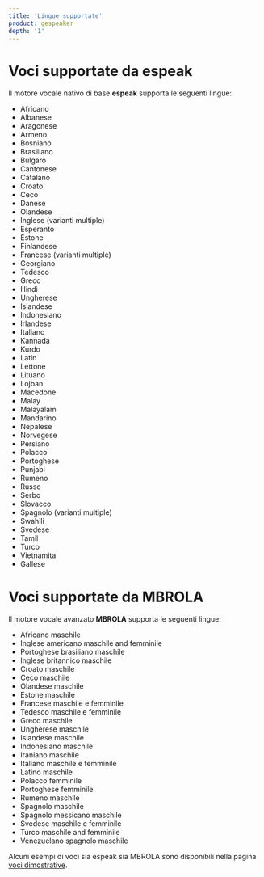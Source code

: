 ```yaml
---
title: 'Lingue supportate'
product: gespeaker
depth: '1'
---
```


# Voci supportate da espeak
Il motore vocale nativo di base **espeak** supporta le seguenti lingue:

* Africano
* Albanese
* Aragonese
* Armeno
* Bosniano
* Brasiliano
* Bulgaro
* Cantonese
* Catalano
* Croato
* Ceco
* Danese
* Olandese
* Inglese (varianti multiple)
* Esperanto
* Estone
* Finlandese
* Francese (varianti multiple)
* Georgiano
* Tedesco
* Greco
* Hindi
* Ungherese
* Islandese
* Indonesiano
* Irlandese
* Italiano
* Kannada
* Kurdo
* Latin
* Lettone
* Lituano
* Lojban
* Macedone
* Malay
* Malayalam
* Mandarino
* Nepalese
* Norvegese
* Persiano
* Polacco
* Portoghese
* Punjabi
* Rumeno
* Russo
* Serbo
* Slovacco
* Spagnolo (varianti multiple)
* Swahili
* Svedese
* Tamil
* Turco
* Vietnamita
* Gallese

# Voci supportate da MBROLA
Il motore vocale avanzato **MBROLA** supporta le seguenti lingue:

* Africano maschile
* Inglese americano maschile and femminile
* Portoghese brasiliano maschile
* Inglese britannico maschile
* Croato maschile
* Ceco maschile
* Olandese maschile
* Estone maschile
* Francese maschile e femminile
* Tedesco maschile e femminile
* Greco maschile
* Ungherese maschile
* Islandese maschile
* Indonesiano maschile
* Iraniano maschile
* Italiano maschile e femminile
* Latino maschile
* Polacco femminile
* Portoghese femminile
* Rumeno maschile
* Spagnolo maschile
* Spagnolo messicano maschile
* Svedese maschile e femminile
* Turco maschile and femminile
* Venezuelano spagnolo maschile

Alcuni esempi di voci sia espeak sia MBROLA sono disponibili nella pagina [voci dimostrative](../demo).